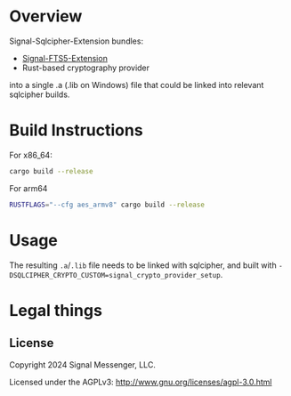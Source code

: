 # Overview

Signal-Sqlcipher-Extension bundles:

- [Signal-FTS5-Extension](https://github.com/signalapp/Signal-FTS5-Extension)
- Rust-based cryptography provider

into a single .a (.lib on Windows) file that could be linked into relevant
sqlcipher builds.

# Build Instructions

For x86_64:
```sh
cargo build --release
```

For arm64
```sh
RUSTFLAGS="--cfg aes_armv8" cargo build --release
```

# Usage

The resulting `.a`/`.lib` file needs to be linked with sqlcipher, and built with
`-DSQLCIPHER_CRYPTO_CUSTOM=signal_crypto_provider_setup`.

# Legal things

## License

Copyright 2024 Signal Messenger, LLC.

Licensed under the AGPLv3: http://www.gnu.org/licenses/agpl-3.0.html

